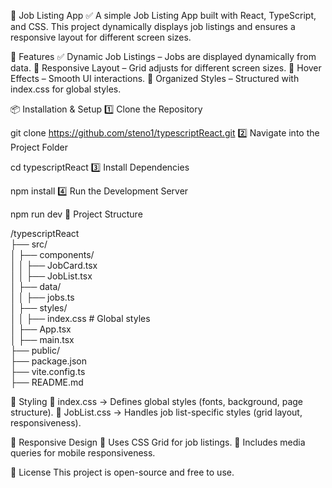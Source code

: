 📌 Job Listing App ✅
A simple Job Listing App built with React, TypeScript, and CSS.
This project dynamically displays job listings and ensures a responsive layout for different screen sizes.

🚀 Features
✅ Dynamic Job Listings – Jobs are displayed dynamically from data.
📱 Responsive Layout – Grid adjusts for different screen sizes.
🎨 Hover Effects – Smooth UI interactions.
📌 Organized Styles – Structured with index.css for global styles.

📦 Installation & Setup
1️⃣ Clone the Repository

git clone https://github.com/steno1/typescriptReact.git
2️⃣ Navigate into the Project Folder

cd typescriptReact
3️⃣ Install Dependencies

npm install
4️⃣ Run the Development Server

npm run dev
📁 Project Structure

/typescriptReact  
├── src/  
│   ├── components/  
│   │   ├── JobCard.tsx  
│   │   ├── JobList.tsx  
│   ├── data/  
│   │   ├── jobs.ts  
│   ├── styles/  
│   │   ├── index.css    # Global styles  
│   ├── App.tsx  
│   ├── main.tsx  
├── public/  
├── package.json  
├── vite.config.ts  
├── README.md  

🎨 Styling
🎨 index.css → Defines global styles (fonts, background, page structure).
📌 JobList.css → Handles job list-specific styles (grid layout, responsiveness).

📱 Responsive Design
📌 Uses CSS Grid for job listings.
📌 Includes media queries for mobile responsiveness.

📜 License
This project is open-source and free to use.

